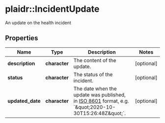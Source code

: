 # plaidr::IncidentUpdate

An update on the health incident

## Properties
Name | Type | Description | Notes
------------ | ------------- | ------------- | -------------
**description** | **character** | The content of the update. | [optional] 
**status** | **character** | The status of the incident. | [optional] 
**updated_date** | **character** | The date when the update was published, in [ISO 8601](https://wikipedia.org/wiki/ISO_8601) format, e.g. &#x60;\&quot;2020-10-30T15:26:48Z\&quot;&#x60;. | [optional] 


